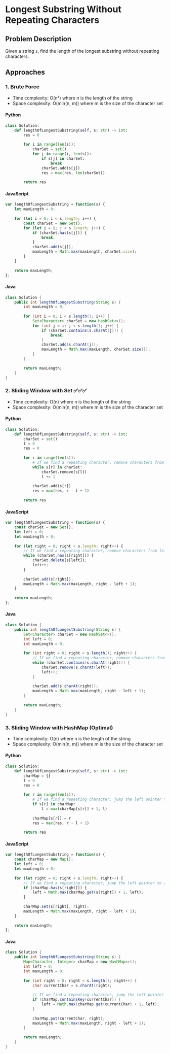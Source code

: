 # Longest Substring Without Repeating Characters

## Problem Description
Given a string `s`, find the length of the longest substring without repeating characters.

## Approaches

### 1. Brute Force
* Time complexity: O(n³) where n is the length of the string
* Space complexity: O(min(n, m)) where m is the size of the character set

#### Python
```python
class Solution:
    def lengthOfLongestSubstring(self, s: str) -> int:
        res = 0
        
        for i in range(len(s)):
            charSet = set()
            for j in range(i, len(s)):
                if s[j] in charSet:
                    break
                charSet.add(s[j])
                res = max(res, len(charSet))
                
        return res
```

#### JavaScript
```javascript
var lengthOfLongestSubstring = function(s) {
    let maxLength = 0;
    
    for (let i = 0; i < s.length; i++) {
        const charSet = new Set();
        for (let j = i; j < s.length; j++) {
            if (charSet.has(s[j])) {
                break;
            }
            charSet.add(s[j]);
            maxLength = Math.max(maxLength, charSet.size);
        }
    }
    
    return maxLength;
};
```

#### Java
```java
class Solution {
    public int lengthOfLongestSubstring(String s) {
        int maxLength = 0;
        
        for (int i = 0; i < s.length(); i++) {
            Set<Character> charSet = new HashSet<>();
            for (int j = i; j < s.length(); j++) {
                if (charSet.contains(s.charAt(j))) {
                    break;
                }
                charSet.add(s.charAt(j));
                maxLength = Math.max(maxLength, charSet.size());
            }
        }
        
        return maxLength;
    }
}
```

### 2. Sliding Window with Set ✅✅✅

* Time complexity: O(n) where n is the length of the string
* Space complexity: O(min(n, m)) where m is the size of the character set

#### Python
```python
class Solution:
    def lengthOfLongestSubstring(self, s: str) -> int:
        charSet = set()
        l = 0
        res = 0
        
        for r in range(len(s)):
            # If we find a repeating character, remove characters from left until it's gone
            while s[r] in charSet:
                charSet.remove(s[l])
                l += 1
            
            charSet.add(s[r])
            res = max(res, r - l + 1)
            
        return res
```

#### JavaScript
```javascript
var lengthOfLongestSubstring = function(s) {
    const charSet = new Set();
    let left = 0;
    let maxLength = 0;
    
    for (let right = 0; right < s.length; right++) {
        // If we find a repeating character, remove characters from left until it's gone
        while (charSet.has(s[right])) {
            charSet.delete(s[left]);
            left++;
        }
        
        charSet.add(s[right]);
        maxLength = Math.max(maxLength, right - left + 1);
    }
    
    return maxLength;
};
```

#### Java
```java
class Solution {
    public int lengthOfLongestSubstring(String s) {
        Set<Character> charSet = new HashSet<>();
        int left = 0;
        int maxLength = 0;
        
        for (int right = 0; right < s.length(); right++) {
            // If we find a repeating character, remove characters from left until it's gone
            while (charSet.contains(s.charAt(right))) {
                charSet.remove(s.charAt(left));
                left++;
            }
            
            charSet.add(s.charAt(right));
            maxLength = Math.max(maxLength, right - left + 1);
        }
        
        return maxLength;
    }
}
```

### 3. Sliding Window with HashMap (Optimal)
* Time complexity: O(n) where n is the length of the string
* Space complexity: O(min(n, m)) where m is the size of the character set

#### Python
```python
class Solution:
    def lengthOfLongestSubstring(self, s: str) -> int:
        charMap = {}
        l = 0
        res = 0
        
        for r in range(len(s)):
            # If we find a repeating character, jump the left pointer to after the previous occurrence
            if s[r] in charMap:
                l = max(charMap[s[r]] + 1, l)
            
            charMap[s[r]] = r
            res = max(res, r - l + 1)
            
        return res
```

#### JavaScript
```javascript
var lengthOfLongestSubstring = function(s) {
    const charMap = new Map();
    let left = 0;
    let maxLength = 0;
    
    for (let right = 0; right < s.length; right++) {
        // If we find a repeating character, jump the left pointer to after the previous occurrence
        if (charMap.has(s[right])) {
            left = Math.max(charMap.get(s[right]) + 1, left);
        }
        
        charMap.set(s[right], right);
        maxLength = Math.max(maxLength, right - left + 1);
    }
    
    return maxLength;
};
```

#### Java
```java
class Solution {
    public int lengthOfLongestSubstring(String s) {
        Map<Character, Integer> charMap = new HashMap<>();
        int left = 0;
        int maxLength = 0;
        
        for (int right = 0; right < s.length(); right++) {
            char currentChar = s.charAt(right);
            
            // If we find a repeating character, jump the left pointer to after the previous occurrence
            if (charMap.containsKey(currentChar)) {
                left = Math.max(charMap.get(currentChar) + 1, left);
            }
            
            charMap.put(currentChar, right);
            maxLength = Math.max(maxLength, right - left + 1);
        }
        
        return maxLength;
    }
}
```
